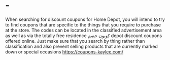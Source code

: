 # -
When searching for discount coupons for Home Depot, you will intend to try to find coupons that are specific to the things that you require to purchase at the store. The codes can be located in the classified advertisement area as well as via the totally free residence كوبون خصم depot discount coupons offered online. Just make sure that you search by thing rather than classification and also prevent selling products that are currently marked down or special occasions  https://coupons-kaylee.com/
